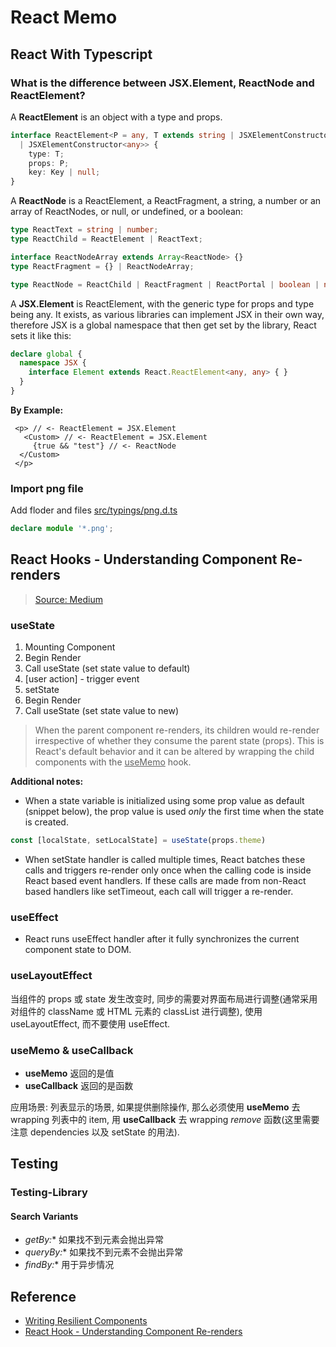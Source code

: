 # React Memo

## React With Typescript

### What is the difference between JSX.Element, ReactNode and ReactElement?

A **ReactElement** is an object with a type and props.

```typescript
interface ReactElement<P = any, T extends string | JSXElementConstructor<any> = string
  | JSXElementConstructor<any>> {
    type: T;
    props: P;
    key: Key | null;
}
```

A **ReactNode** is a ReactElement, a ReactFragment, a string, a number or an array of ReactNodes, or null, or undefined, or a boolean:

```typescript
type ReactText = string | number;
type ReactChild = ReactElement | ReactText;

interface ReactNodeArray extends Array<ReactNode> {}
type ReactFragment = {} | ReactNodeArray;

type ReactNode = ReactChild | ReactFragment | ReactPortal | boolean | null | undefined;
```

A **JSX.Element** is ReactElement, with the generic type for props and type being any. It exists, as various libraries can implement JSX in their own way, therefore JSX is a global namespace that then get set by the library, React sets it like this:

```typescript
declare global {
  namespace JSX {
    interface Element extends React.ReactElement<any, any> { }
  }
}
```

**By Example:**

```react
 <p> // <- ReactElement = JSX.Element
   <Custom> // <- ReactElement = JSX.Element
     {true && "test"} // <- ReactNode
  </Custom>
 </p>
```

### Import png file

Add floder and files <u>src/typings/png.d.ts</u>

```typescript
declare module '*.png';
```

## React Hooks - Understanding Component Re-renders

> [Source: Medium](https://medium.com/@guptagaruda/react-hooks-understanding-component-re-renders-9708ddee9928)

### useState

1. Mounting Component
2. Begin Render
3. Call useState (set state value to default)
4. [user action] - trigger event
5. setState
6. Begin Render
7. Call useState (set state value to new)

> When the parent component re-renders, its children would re-render irrespective of whether they consume the parent state (props). This is React's default behavior and it can be altered by wrapping the child components with the <u>useMemo</u> hook.

**Additional notes:**

- When a state variable is initialized using some prop value as default (snippet below), the prop value is used *only* the first time when the state is created.

```js
const [localState, setLocalState] = useState(props.theme)
```

- When setState handler is called multiple times, React batches these calls and triggers re-render only once when the calling code is inside React based event handlers. If these calls are made from non-React based handlers like setTimeout, each call will trigger a re-render.

### useEffect

- React runs useEffect handler after it fully synchronizes the current component state to DOM.

### useLayoutEffect

当组件的 props 或 state 发生改变时, 同步的需要对界面布局进行调整(通常采用对组件的 className 或 HTML 元素的 classList 进行调整), 使用 useLayoutEffect, 而不要使用 useEffect.

### useMemo & useCallback

- **useMemo** 返回的是值
- **useCallback** 返回的是函数

应用场景: 列表显示的场景, 如果提供删除操作, 那么必须使用 **useMemo** 去 wrapping 列表中的 item, 用 **useCallback** 去 wrapping *remove* 函数(这里需要注意 dependencies 以及 setState 的用法).

## Testing

### Testing-Library

#### Search Variants

- **getBy*:** 如果找不到元素会抛出异常
- **queryBy*:** 如果找不到元素不会抛出异常
- **findBy*:** 用于异步情况

## Reference

- [Writing Resilient Components](https://overreacted.io/writing-resilient-components)
- [React Hook - Understanding Component Re-renders](https://medium.com/@guptagaruda/react-hooks-understanding-component-re-renders-9708ddee9928)